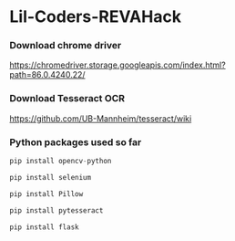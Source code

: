 # Lil-Coders-REVAHack

### Download chrome driver
https://chromedriver.storage.googleapis.com/index.html?path=86.0.4240.22/

### Download Tesseract OCR
https://github.com/UB-Mannheim/tesseract/wiki

### Python packages used so far

```python
pip install opencv-python 
```
```python
pip install selenium
```
```python
pip install Pillow
```
```python
pip install pytesseract
```
```python
pip install flask
```
